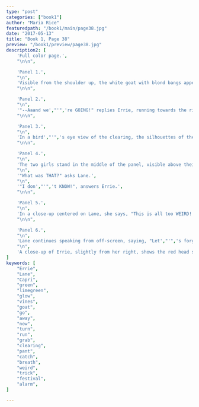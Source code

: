 ```yaml
---
type: "post"
categories: ["book1"]
author: "Maria Rice"
featuredpath: "/book1/main/page38.jpg"
date: "2017-05-13"
title: "Book 1, Page 38"
preview: "/book1/preview/page38.jpg"
description2: [
    'Full color page.',
    "\n\n",

    'Panel 1.',
    "\n",
    'Visible from the shoulder up, the white goat with blond bangs appears on the right side of the panel, close up and still enveloped in the limegreen glow. He glares toward the left side of the panel as he shouts, "Now--GO--AWAY!"',
    "\n\n",

    'Panel 2.',
    "\n",
    '"--Aaand we',"'",'re GOING!" replies Errie, running towards the right side of the panel with her right fist up and her red hair flying back from her face. Close behind her, Lane leans back as she watches her friend run, suddenly alert. The panel shows the girls in a three-quarter shot above their knees.',
    "\n\n",

    'Panel 3.',
    "\n",
    'In a bird',"'",'s eye view of the clearing, the silhouettes of the girls run across the green and yellow grass, away from the goat and the vines, which still glow limegreen and appear on the top left corner of the panel. Errie appears to grasp Lane',"'",'s wrist as she leads her friend to the bottom right of the panel, towards some bushes and tall grass.',
    "\n\n",

    'Panel 4.',
    "\n",
    'The two girls stand in the middle of the panel, visible above their knees and panting. The tall grass and bushes stand to their right and left. Lane hunches over with her hands on her knees, facing slightly to the left while Errie pulls her hair aside with her left hand, facing slightly to the right. Both girls have their eyes shut as they catch their breath.',
    "\n",
    '"What was THAT?" asks Lane.',
    "\n",
    '"I don',"'",'t KNOW!", answers Errie.',
    "\n\n",

    'Panel 5.',
    "\n",
    'In a close-up centered on Lane, she says, "This is all too WEIRD! That guy--it has to be a TRICK."',
    "\n\n",

    'Panel 6.',
    "\n",
    'Lane continues speaking from off-screen, saying, "Let',"'",'s forget this and go to the festival."',
    "\n",
    'A close-up of Errie, slightly from her right, shows the red head still holding up her left hand, but away from her face as her eyes suddenly widen with alarm.',
]
keywords: [
    "Errie", 
    "Lane",
    "Capri",
    "green",
    "limegreen",
    "glow",
    "vines",
    "goat",
    "go",
    "away",
    "now",
    "turn",
    "run",
    "grab",
    "clearing",
    "pant",
    "catch",
    "breath",
    "weird",
    "trick",
    "festival",
    "alarm",
]

---
```


